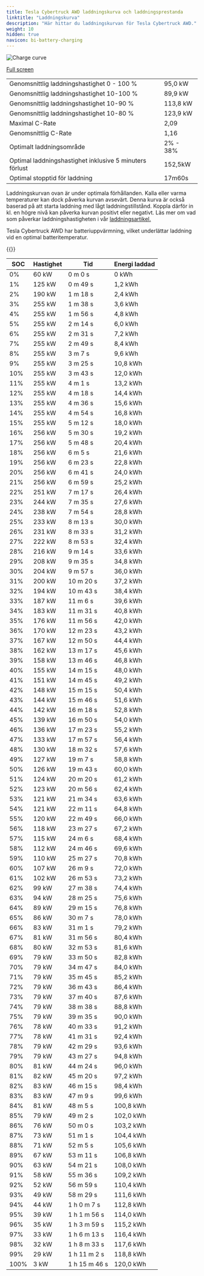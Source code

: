 ```yaml
---
title: Tesla Cybertruck AWD laddningskurva och laddningsprestanda
linktitle: "Laddningskurva"
description: "Här hittar du laddningskurvan för Tesla Cybertruck AWD."
weight: 10
hidden: true
navicon: bi-battery-charging
---
```

<!-- markdownlint-disable MD033 -->
<img src="../chargingcurve.svg" alt="Charge curve" class="img-fluid">

[Full screen](../chargingcurve.svg)


<table class="table table-striped">
<tbody>
<tr>
<td>Genomsnittlig laddningshastighet 0 - 100 %</td><td>95,0 kW</td>
</tr>
<tr>
<td>Genomsnittlig laddningshastighet 10-100 %</td><td>89,9 kW</td>
</tr>
<tr>
<td>Genomsnittlig laddningshastighet 10-90 %</td><td>113,8 kW</td>
</tr>
<tr>
<td>Genomsnittlig laddningshastighet 10-80 %</td><td>123,9 kW</td>
</tr>
<tr>
<td>Maximal C-Rate</td><td>2,09</td>
</tr>
<tr>
<td>Genomsnittlig C-Rate</td><td>1,16</td>
</tr>
<tr>
<td>Optimalt laddningsområde</td><td>2% - 38%</td>
</tr>
<tr>
<td>Optimal laddningshastighet inklusive 5 minuters förlust</td><td>152,5kW</td>
</tr>
<tr>
<td>Optimal stopptid för laddning</td><td>17m60s</td>
</tr>
</tbody>
</table>


Laddningskurvan ovan är under optimala förhållanden. Kalla eller varma temperaturer kan dock påverka kurvan avsevärt. Denna kurva är också baserad på att starta laddning med lågt laddningstillstånd. Koppla därför in kl. en högre nivå kan påverka kurvan positivt eller negativt. Läs mer om vad som påverkar laddningshastigheten i vår [laddningsartikel.](../../../../../technology/battery/charging/) 


Tesla Cybertruck AWD har batteriuppvärmning, vilket underlättar laddning vid en optimal batteritemperatur.


{{<evkxdisplayaddarticle />}}
<table class="table table-striped">
<thead>
<tr><th>SOC</th><th>Hastighet</th><th>Tid</th><th>Energi laddad</th></tr>
</thead>
<tbody>
<tr>
<td>0%</td><td>60 kW</td><td> 0 m 0 s </td><td>0 kWh </td>
</tr>
<tr>
<td>1%</td><td>125 kW</td><td> 0 m 49 s </td><td>1,2 kWh </td>
</tr>
<tr>
<td>2%</td><td>190 kW</td><td> 1 m 18 s </td><td>2,4 kWh </td>
</tr>
<tr>
<td>3%</td><td>255 kW</td><td> 1 m 38 s </td><td>3,6 kWh </td>
</tr>
<tr>
<td>4%</td><td>255 kW</td><td> 1 m 56 s </td><td>4,8 kWh </td>
</tr>
<tr>
<td>5%</td><td>255 kW</td><td> 2 m 14 s </td><td>6,0 kWh </td>
</tr>
<tr>
<td>6%</td><td>255 kW</td><td> 2 m 31 s </td><td>7,2 kWh </td>
</tr>
<tr>
<td>7%</td><td>255 kW</td><td> 2 m 49 s </td><td>8,4 kWh </td>
</tr>
<tr>
<td>8%</td><td>255 kW</td><td> 3 m 7 s </td><td>9,6 kWh </td>
</tr>
<tr>
<td>9%</td><td>255 kW</td><td> 3 m 25 s </td><td>10,8 kWh </td>
</tr>
<tr>
<td>10%</td><td>255 kW</td><td> 3 m 43 s </td><td>12,0 kWh </td>
</tr>
<tr>
<td>11%</td><td>255 kW</td><td> 4 m 1 s </td><td>13,2 kWh </td>
</tr>
<tr>
<td>12%</td><td>255 kW</td><td> 4 m 18 s </td><td>14,4 kWh </td>
</tr>
<tr>
<td>13%</td><td>255 kW</td><td> 4 m 36 s </td><td>15,6 kWh </td>
</tr>
<tr>
<td>14%</td><td>255 kW</td><td> 4 m 54 s </td><td>16,8 kWh </td>
</tr>
<tr>
<td>15%</td><td>255 kW</td><td> 5 m 12 s </td><td>18,0 kWh </td>
</tr>
<tr>
<td>16%</td><td>256 kW</td><td> 5 m 30 s </td><td>19,2 kWh </td>
</tr>
<tr>
<td>17%</td><td>256 kW</td><td> 5 m 48 s </td><td>20,4 kWh </td>
</tr>
<tr>
<td>18%</td><td>256 kW</td><td> 6 m 5 s </td><td>21,6 kWh </td>
</tr>
<tr>
<td>19%</td><td>256 kW</td><td> 6 m 23 s </td><td>22,8 kWh </td>
</tr>
<tr>
<td>20%</td><td>256 kW</td><td> 6 m 41 s </td><td>24,0 kWh </td>
</tr>
<tr>
<td>21%</td><td>256 kW</td><td> 6 m 59 s </td><td>25,2 kWh </td>
</tr>
<tr>
<td>22%</td><td>251 kW</td><td> 7 m 17 s </td><td>26,4 kWh </td>
</tr>
<tr>
<td>23%</td><td>244 kW</td><td> 7 m 35 s </td><td>27,6 kWh </td>
</tr>
<tr>
<td>24%</td><td>238 kW</td><td> 7 m 54 s </td><td>28,8 kWh </td>
</tr>
<tr>
<td>25%</td><td>233 kW</td><td> 8 m 13 s </td><td>30,0 kWh </td>
</tr>
<tr>
<td>26%</td><td>231 kW</td><td> 8 m 33 s </td><td>31,2 kWh </td>
</tr>
<tr>
<td>27%</td><td>222 kW</td><td> 8 m 53 s </td><td>32,4 kWh </td>
</tr>
<tr>
<td>28%</td><td>216 kW</td><td> 9 m 14 s </td><td>33,6 kWh </td>
</tr>
<tr>
<td>29%</td><td>208 kW</td><td> 9 m 35 s </td><td>34,8 kWh </td>
</tr>
<tr>
<td>30%</td><td>204 kW</td><td> 9 m 57 s </td><td>36,0 kWh </td>
</tr>
<tr>
<td>31%</td><td>200 kW</td><td> 10 m 20 s </td><td>37,2 kWh </td>
</tr>
<tr>
<td>32%</td><td>194 kW</td><td> 10 m 43 s </td><td>38,4 kWh </td>
</tr>
<tr>
<td>33%</td><td>187 kW</td><td> 11 m 6 s </td><td>39,6 kWh </td>
</tr>
<tr>
<td>34%</td><td>183 kW</td><td> 11 m 31 s </td><td>40,8 kWh </td>
</tr>
<tr>
<td>35%</td><td>176 kW</td><td> 11 m 56 s </td><td>42,0 kWh </td>
</tr>
<tr>
<td>36%</td><td>170 kW</td><td> 12 m 23 s </td><td>43,2 kWh </td>
</tr>
<tr>
<td>37%</td><td>167 kW</td><td> 12 m 50 s </td><td>44,4 kWh </td>
</tr>
<tr>
<td>38%</td><td>162 kW</td><td> 13 m 17 s </td><td>45,6 kWh </td>
</tr>
<tr>
<td>39%</td><td>158 kW</td><td> 13 m 46 s </td><td>46,8 kWh </td>
</tr>
<tr>
<td>40%</td><td>155 kW</td><td> 14 m 15 s </td><td>48,0 kWh </td>
</tr>
<tr>
<td>41%</td><td>151 kW</td><td> 14 m 45 s </td><td>49,2 kWh </td>
</tr>
<tr>
<td>42%</td><td>148 kW</td><td> 15 m 15 s </td><td>50,4 kWh </td>
</tr>
<tr>
<td>43%</td><td>144 kW</td><td> 15 m 46 s </td><td>51,6 kWh </td>
</tr>
<tr>
<td>44%</td><td>142 kW</td><td> 16 m 18 s </td><td>52,8 kWh </td>
</tr>
<tr>
<td>45%</td><td>139 kW</td><td> 16 m 50 s </td><td>54,0 kWh </td>
</tr>
<tr>
<td>46%</td><td>136 kW</td><td> 17 m 23 s </td><td>55,2 kWh </td>
</tr>
<tr>
<td>47%</td><td>133 kW</td><td> 17 m 57 s </td><td>56,4 kWh </td>
</tr>
<tr>
<td>48%</td><td>130 kW</td><td> 18 m 32 s </td><td>57,6 kWh </td>
</tr>
<tr>
<td>49%</td><td>127 kW</td><td> 19 m 7 s </td><td>58,8 kWh </td>
</tr>
<tr>
<td>50%</td><td>126 kW</td><td> 19 m 43 s </td><td>60,0 kWh </td>
</tr>
<tr>
<td>51%</td><td>124 kW</td><td> 20 m 20 s </td><td>61,2 kWh </td>
</tr>
<tr>
<td>52%</td><td>123 kW</td><td> 20 m 56 s </td><td>62,4 kWh </td>
</tr>
<tr>
<td>53%</td><td>121 kW</td><td> 21 m 34 s </td><td>63,6 kWh </td>
</tr>
<tr>
<td>54%</td><td>121 kW</td><td> 22 m 11 s </td><td>64,8 kWh </td>
</tr>
<tr>
<td>55%</td><td>120 kW</td><td> 22 m 49 s </td><td>66,0 kWh </td>
</tr>
<tr>
<td>56%</td><td>118 kW</td><td> 23 m 27 s </td><td>67,2 kWh </td>
</tr>
<tr>
<td>57%</td><td>115 kW</td><td> 24 m 6 s </td><td>68,4 kWh </td>
</tr>
<tr>
<td>58%</td><td>112 kW</td><td> 24 m 46 s </td><td>69,6 kWh </td>
</tr>
<tr>
<td>59%</td><td>110 kW</td><td> 25 m 27 s </td><td>70,8 kWh </td>
</tr>
<tr>
<td>60%</td><td>107 kW</td><td> 26 m 9 s </td><td>72,0 kWh </td>
</tr>
<tr>
<td>61%</td><td>102 kW</td><td> 26 m 53 s </td><td>73,2 kWh </td>
</tr>
<tr>
<td>62%</td><td>99 kW</td><td> 27 m 38 s </td><td>74,4 kWh </td>
</tr>
<tr>
<td>63%</td><td>94 kW</td><td> 28 m 25 s </td><td>75,6 kWh </td>
</tr>
<tr>
<td>64%</td><td>89 kW</td><td> 29 m 15 s </td><td>76,8 kWh </td>
</tr>
<tr>
<td>65%</td><td>86 kW</td><td> 30 m 7 s </td><td>78,0 kWh </td>
</tr>
<tr>
<td>66%</td><td>83 kW</td><td> 31 m 1 s </td><td>79,2 kWh </td>
</tr>
<tr>
<td>67%</td><td>81 kW</td><td> 31 m 56 s </td><td>80,4 kWh </td>
</tr>
<tr>
<td>68%</td><td>80 kW</td><td> 32 m 53 s </td><td>81,6 kWh </td>
</tr>
<tr>
<td>69%</td><td>79 kW</td><td> 33 m 50 s </td><td>82,8 kWh </td>
</tr>
<tr>
<td>70%</td><td>79 kW</td><td> 34 m 47 s </td><td>84,0 kWh </td>
</tr>
<tr>
<td>71%</td><td>79 kW</td><td> 35 m 45 s </td><td>85,2 kWh </td>
</tr>
<tr>
<td>72%</td><td>79 kW</td><td> 36 m 43 s </td><td>86,4 kWh </td>
</tr>
<tr>
<td>73%</td><td>79 kW</td><td> 37 m 40 s </td><td>87,6 kWh </td>
</tr>
<tr>
<td>74%</td><td>79 kW</td><td> 38 m 38 s </td><td>88,8 kWh </td>
</tr>
<tr>
<td>75%</td><td>79 kW</td><td> 39 m 35 s </td><td>90,0 kWh </td>
</tr>
<tr>
<td>76%</td><td>78 kW</td><td> 40 m 33 s </td><td>91,2 kWh </td>
</tr>
<tr>
<td>77%</td><td>78 kW</td><td> 41 m 31 s </td><td>92,4 kWh </td>
</tr>
<tr>
<td>78%</td><td>79 kW</td><td> 42 m 29 s </td><td>93,6 kWh </td>
</tr>
<tr>
<td>79%</td><td>79 kW</td><td> 43 m 27 s </td><td>94,8 kWh </td>
</tr>
<tr>
<td>80%</td><td>81 kW</td><td> 44 m 24 s </td><td>96,0 kWh </td>
</tr>
<tr>
<td>81%</td><td>82 kW</td><td> 45 m 20 s </td><td>97,2 kWh </td>
</tr>
<tr>
<td>82%</td><td>83 kW</td><td> 46 m 15 s </td><td>98,4 kWh </td>
</tr>
<tr>
<td>83%</td><td>83 kW</td><td> 47 m 9 s </td><td>99,6 kWh </td>
</tr>
<tr>
<td>84%</td><td>81 kW</td><td> 48 m 5 s </td><td>100,8 kWh </td>
</tr>
<tr>
<td>85%</td><td>79 kW</td><td> 49 m 2 s </td><td>102,0 kWh </td>
</tr>
<tr>
<td>86%</td><td>76 kW</td><td> 50 m 0 s </td><td>103,2 kWh </td>
</tr>
<tr>
<td>87%</td><td>73 kW</td><td> 51 m 1 s </td><td>104,4 kWh </td>
</tr>
<tr>
<td>88%</td><td>71 kW</td><td> 52 m 5 s </td><td>105,6 kWh </td>
</tr>
<tr>
<td>89%</td><td>67 kW</td><td> 53 m 11 s </td><td>106,8 kWh </td>
</tr>
<tr>
<td>90%</td><td>63 kW</td><td> 54 m 21 s </td><td>108,0 kWh </td>
</tr>
<tr>
<td>91%</td><td>58 kW</td><td> 55 m 36 s </td><td>109,2 kWh </td>
</tr>
<tr>
<td>92%</td><td>52 kW</td><td> 56 m 59 s </td><td>110,4 kWh </td>
</tr>
<tr>
<td>93%</td><td>49 kW</td><td> 58 m 29 s </td><td>111,6 kWh </td>
</tr>
<tr>
<td>94%</td><td>44 kW</td><td>1 h 0 m 7 s </td><td>112,8 kWh </td>
</tr>
<tr>
<td>95%</td><td>39 kW</td><td>1 h 1 m 56 s </td><td>114,0 kWh </td>
</tr>
<tr>
<td>96%</td><td>35 kW</td><td>1 h 3 m 59 s </td><td>115,2 kWh </td>
</tr>
<tr>
<td>97%</td><td>33 kW</td><td>1 h 6 m 13 s </td><td>116,4 kWh </td>
</tr>
<tr>
<td>98%</td><td>32 kW</td><td>1 h 8 m 33 s </td><td>117,6 kWh </td>
</tr>
<tr>
<td>99%</td><td>29 kW</td><td>1 h 11 m 2 s </td><td>118,8 kWh </td>
</tr>
<tr>
<td>100%</td><td>3 kW</td><td>1 h 15 m 46 s </td><td>120,0 kWh </td>
</tr>
</tbody>
</table>

